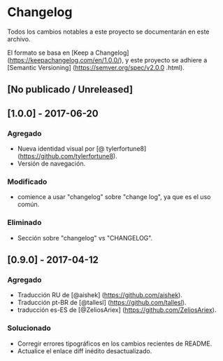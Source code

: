 # Changelog 
Todos los cambios notables a este proyecto se documentarán en este archivo. 

El formato se basa en [Keep a Changelog] (https://keepachangelog.com/en/1.0.0/), 
y este proyecto se adhiere a [Semantic Versioning] (https://semver.org/spec/v2.0.0 .html). 

## [No publicado / Unreleased]


## [1.0.0] - 2017-06-20 
### Agregado 
- Nueva identidad visual por [@ tylerfortune8] (https://github.com/tylerfortune8). 
- Versión de navegación. 

### Modificado 
- comience a usar "changelog" sobre "change log", ya que es el uso común. 

### Eliminado
- Sección sobre "changelog" vs "CHANGELOG". 

## [0.9.0] - 2017-04-12
### Agregado 
- Traducción RU de [@aishek] (https://github.com/aishek). 
- Traducción pt-BR de [@tallesl] (https://github.com/tallesl). 
- traducción es-ES de [@ZeliosAriex] (https://github.com/ZeliosAriex). 

### Solucionado 
- Corregir errores tipográficos en los cambios recientes de README. 
- Actualice el enlace diff inédito desactualizado. 
